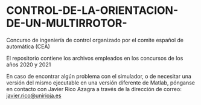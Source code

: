 # CONTROL-DE-LA-ORIENTACION-DE-UN-MULTIRROTOR-
Concurso de ingeniería de control organizado por el comite español de automática (CEA)

El repositorio contiene los archivos empleados en los concursos de los años 2020 y 2021

En caso de encontrar algún problema con el simulador, o de necesitar una versión del mismo ejecutable en una versión diferente de Matlab, pónganse en contacto con Javier Rico Azagra a través de la dirección de correo: javier.rico@unirioja.es
